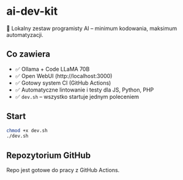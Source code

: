 # ai-dev-kit

🧠 Lokalny zestaw programisty AI – minimum kodowania, maksimum automatyzacji.

## Co zawiera

- ✅ Ollama + Code LLaMA 70B
- ✅ Open WebUI (http://localhost:3000)
- ✅ Gotowy system CI (GitHub Actions)
- ✅ Automatyczne lintowanie i testy dla JS, Python, PHP
- ✅ `dev.sh` – wszystko startuje jednym poleceniem

## Start

```bash
chmod +x dev.sh
./dev.sh
```

## Repozytorium GitHub

Repo jest gotowe do pracy z GitHub Actions.
